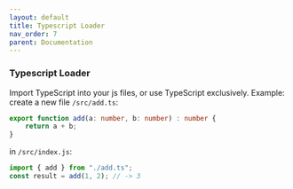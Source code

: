 ```yaml
---
layout: default
title: Typescript Loader
nav_order: 7
parent: Documentation
---
```


### Typescript Loader
Import TypeScript into your js files, or use TypeScript exclusively.
Example:
create a new file `/src/add.ts`:
```ts
export function add(a: number, b: number) : number {
    return a + b;
}
```
in `/src/index.js`:
```js
import { add } from "./add.ts";
const result = add(1, 2); // -> 3

```